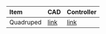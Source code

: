 ---
---

| Item      | CAD      | Controller |
|:----------|:---------|:-----------|
| Quadruped | [link]() | [link]()   |
